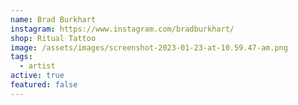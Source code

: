 ```yaml
---
name: Brad Burkhart
instagram: https://www.instagram.com/bradburkhart/
shop: Ritual Tattoo
image: /assets/images/screenshot-2023-01-23-at-10.59.47-am.png
tags:
  - artist
active: true
featured: false
---
```

